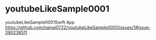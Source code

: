 # youtubeLikeSample0001
youtubeLikeSample0001Swift App
https://github.com/nainai0722/youtubeLikeSample0001/issues/1#issue-390238511
